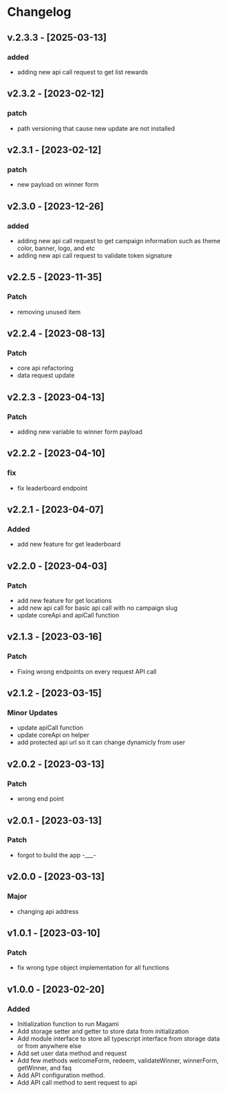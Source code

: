 # Changelog

## v.2.3.3 - [2025-03-13]

### added

-   adding new api call request to get list rewards

## v2.3.2 - [2023-02-12]

### patch

-   path versioning that cause new update are not installed

## v2.3.1 - [2023-02-12]

### patch

-   new payload on winner form

## v2.3.0 - [2023-12-26]

### added

-   adding new api call request to get campaign information such as theme color, banner, logo, and etc
-   adding new api call request to validate token signature

## v2.2.5 - [2023-11-35]

### Patch

-   removing unused item

## v2.2.4 - [2023-08-13]

### Patch

-   core api refactoring
-   data request update

## v2.2.3 - [2023-04-13]

### Patch

-   adding new variable to winner form payload

## v2.2.2 - [2023-04-10]

### fix

-   fix leaderboard endpoint

## v2.2.1 - [2023-04-07]

### Added

-   add new feature for get leaderboard

## v2.2.0 - [2023-04-03]

### Patch

-   add new feature for get locations
-   add new api call for basic api call with no campaign slug
-   update coreApi and apiCall function

## v2.1.3 - [2023-03-16]

### Patch

-   Fixing wrong endpoints on every request API call

## v2.1.2 - [2023-03-15]

### Minor Updates

-   update apiCall function
-   update coreApi on helper
-   add protected api url so it can change dynamicly from user

## v2.0.2 - [2023-03-13]

### Patch

-   wrong end point

## v2.0.1 - [2023-03-13]

### Patch

-   forgot to build the app -\_\_\_-

## v2.0.0 - [2023-03-13]

### Major

-   changing api address

## v1.0.1 - [2023-03-10]

### Patch

-   fix wrong type object implementation for all functions

## v1.0.0 - [2023-02-20]

### Added

-   Initialization function to run Magami
-   Add storage setter and getter to store data from initialization
-   Add module interface to store all typescript interface from storage data or from anywhere else
-   Add set user data method and request
-   Add few methods welcomeForm, redeem, validateWinner, winnerForm, getWinner, and faq
-   Add API configuration method.
-   Add API call method to sent request to api
